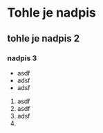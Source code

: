 

# Tohle je nadpis 
## tohle je nadpis 2
### nadpis 3

- asdf
- adsf
- adsf

1. asdf
2. asdf
3. adsf
4. 
